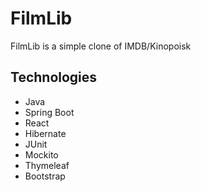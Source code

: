 # FilmLib

FilmLib is a simple clone of IMDB/Kinopoisk

## Technologies

* Java
* Spring Boot
* React
* Hibernate
* JUnit
* Mockito
* Thymeleaf
* Bootstrap
